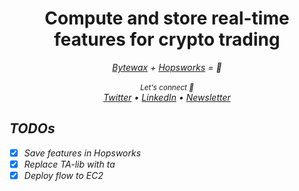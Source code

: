 <div align="center">
    <h1>Compute and store real-time features for crypto trading</h1>
    <i><a href="https://bytewax.io/">Bytewax</a> + <i><a href="https://www.hopsworks.ai/">Hopsworks</a></i> = 🚀
</div>

<br />

<div align="center">
    <sub>Let's connect 🤗</sub>
    <br />
    <a href="https://twitter.com/paulabartabajo_">Twitter</a> •
    <a href="https://www.linkedin.com/in/pau-labarta-bajo-4432074b/">LinkedIn</a> •
    <a href="https://paulabartabajo.substack.com/">Newsletter</a>
<br />
</div>

## TODOs

- [x] Save features in Hopsworks
- [x] Replace TA-lib with ta
- [x] Deploy flow to EC2